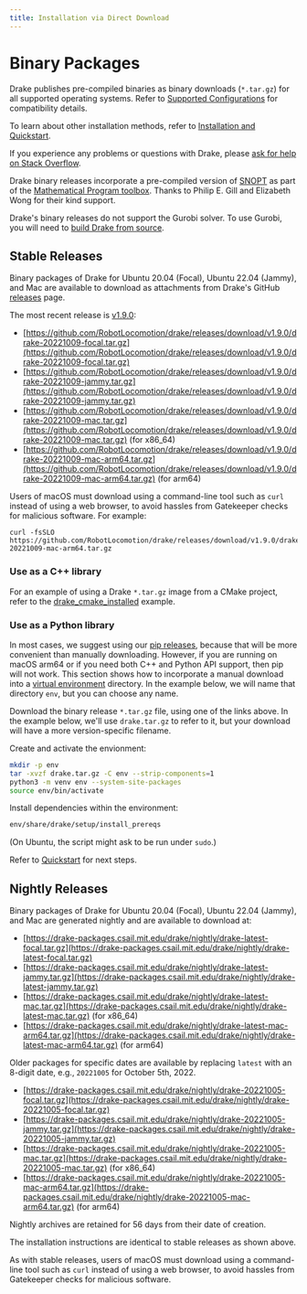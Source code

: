 ```yaml
---
title: Installation via Direct Download
---
```


# Binary Packages

Drake publishes pre-compiled binaries as binary downloads (``*.tar.gz``)
for all supported operating systems.  Refer to
[Supported Configurations](/installation.html#supported-configurations)
for compatibility details.

To learn about other installation methods, refer to
[Installation and Quickstart](/installation.html).

If you experience any problems or questions with Drake, please
[ask for help on Stack Overflow](/getting_help.html).

Drake binary releases incorporate a pre-compiled version of
[SNOPT](https://ccom.ucsd.edu/~optimizers/solvers/snopt/) as part of the
[Mathematical Program toolbox](https://drake.mit.edu/doxygen_cxx/group__solvers.html).
Thanks to Philip E. Gill and Elizabeth Wong for their kind support.

Drake's binary releases do not support the Gurobi solver. To use
Gurobi, you will need to [build Drake from source](/from_source.html).

## Stable Releases

Binary packages of Drake for Ubuntu 20.04 (Focal), Ubuntu 22.04 (Jammy), and
Mac are available to download as attachments from Drake's GitHub
[releases](https://github.com/RobotLocomotion/drake/releases) page.

The most recent release is
[v1.9.0](https://github.com/RobotLocomotion/drake/releases/tag/v1.9.0):

* [https://github.com/RobotLocomotion/drake/releases/download/v1.9.0/drake-20221009-focal.tar.gz](https://github.com/RobotLocomotion/drake/releases/download/v1.9.0/drake-20221009-focal.tar.gz)
* [https://github.com/RobotLocomotion/drake/releases/download/v1.9.0/drake-20221009-jammy.tar.gz](https://github.com/RobotLocomotion/drake/releases/download/v1.9.0/drake-20221009-jammy.tar.gz)
* [https://github.com/RobotLocomotion/drake/releases/download/v1.9.0/drake-20221009-mac.tar.gz](https://github.com/RobotLocomotion/drake/releases/download/v1.9.0/drake-20221009-mac.tar.gz) (for x86_64)
* [https://github.com/RobotLocomotion/drake/releases/download/v1.9.0/drake-20221009-mac-arm64.tar.gz](https://github.com/RobotLocomotion/drake/releases/download/v1.9.0/drake-20221009-mac-arm64.tar.gz) (for arm64)

Users of macOS must download using a command-line tool such as ``curl`` instead
of using a web browser, to avoid hassles from Gatekeeper checks for malicious
software. For example:

```
curl -fsSLO https://github.com/RobotLocomotion/drake/releases/download/v1.9.0/drake-20221009-mac-arm64.tar.gz
```

### Use as a C++ library

For an example of using a Drake ``*.tar.gz`` image from a CMake project, refer
to the
[drake_cmake_installed](https://github.com/RobotLocomotion/drake-external-examples/tree/main/drake_cmake_installed)
example.

### Use as a Python library

In most cases, we suggest using our [pip releases](/pip.html), because that
will be more convenient than manually downloading.  However, if you are running
on macOS arm64 or if you need both
C++ and Python API support, then pip will not work.  This section shows
how to incorporate a manual download into a
[virtual environment](https://packaging.python.org/guides/installing-using-pip-and-virtual-environments/#creating-a-virtual-environment)
directory.  In the example below, we will name that directory ``env``, but you
can choose any name.

Download the binary release ``*.tar.gz`` file, using one of the links above.
In the example below, we'll use ``drake.tar.gz`` to refer to it, but your
download will have a more version-specific filename.

Create and activate the envionment:

```bash
mkdir -p env
tar -xvzf drake.tar.gz -C env --strip-components=1
python3 -m venv env --system-site-packages
source env/bin/activate
```

Install dependencies within the environment:

```bash
env/share/drake/setup/install_prereqs
````

(On Ubuntu, the script might ask to be run under ``sudo``.)

Refer to [Quickstart](/installation.html#quickstart) for next steps.

## Nightly Releases

Binary packages of Drake for Ubuntu 20.04 (Focal), Ubuntu 22.04 (Jammy), and
Mac are generated nightly and are available to download at:

* [https://drake-packages.csail.mit.edu/drake/nightly/drake-latest-focal.tar.gz](https://drake-packages.csail.mit.edu/drake/nightly/drake-latest-focal.tar.gz)
* [https://drake-packages.csail.mit.edu/drake/nightly/drake-latest-jammy.tar.gz](https://drake-packages.csail.mit.edu/drake/nightly/drake-latest-jammy.tar.gz)
* [https://drake-packages.csail.mit.edu/drake/nightly/drake-latest-mac.tar.gz](https://drake-packages.csail.mit.edu/drake/nightly/drake-latest-mac.tar.gz) (for x86_64)
* [https://drake-packages.csail.mit.edu/drake/nightly/drake-latest-mac-arm64.tar.gz](https://drake-packages.csail.mit.edu/drake/nightly/drake-latest-mac-arm64.tar.gz) (for arm64)

Older packages for specific dates are available by replacing ``latest`` with an
8-digit date, e.g., ``20221005`` for October 5th, 2022.

* [https://drake-packages.csail.mit.edu/drake/nightly/drake-20221005-focal.tar.gz](https://drake-packages.csail.mit.edu/drake/nightly/drake-20221005-focal.tar.gz)
* [https://drake-packages.csail.mit.edu/drake/nightly/drake-20221005-jammy.tar.gz](https://drake-packages.csail.mit.edu/drake/nightly/drake-20221005-jammy.tar.gz)
* [https://drake-packages.csail.mit.edu/drake/nightly/drake-20221005-mac.tar.gz](https://drake-packages.csail.mit.edu/drake/nightly/drake-20221005-mac.tar.gz) (for x86_64)
* [https://drake-packages.csail.mit.edu/drake/nightly/drake-20221005-mac-arm64.tar.gz](https://drake-packages.csail.mit.edu/drake/nightly/drake-20221005-mac-arm64.tar.gz) (for arm64)

Nightly archives are retained for 56 days from their date of creation.

The installation instructions are identical to stable releases as shown above.

As with stable releases, users of macOS must download using a command-line tool
such as ``curl`` instead of using a web browser, to avoid hassles from
Gatekeeper checks for malicious software.
